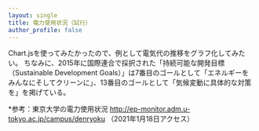 ```yaml
---
layout: single
title: 電力使用状況（試行）
author_profile: false
---
```


Chart.jsを使ってみたかったので、例として電気代の推移をグラフ化してみたい。
ちなみに、2015年に国際連合で採択された「持続可能な開発目標（Sustainable Development Goals）」は7番目のゴールとして「エネルギーをみんなにそしてクリーンに」、13番目のゴールとして「気候変動に具体的な対策を」を掲げている。


<script src="https://cdnjs.cloudflare.com/ajax/libs/Chart.js/2.7.2/Chart.min.js"></script>

<style>
#ex_chart {max-width:640px;max-height:480px;}
</style>

<canvas id="ex_chart"></canvas>

<script>
var ctx = document.getElementById('ex_chart');

var data = {
    labels: ["11月", "12月", "1月", "2月", "3月"],
    datasets: [{
        label: '',
       data: [880, 740, 900, 520, 930],
        borderColor: 'rgba(255, 100, 100, 1)',
        lineTension: 0,
        fill: false,
        borderWidth: 3
    }]
};

var options = {
    scales: {
        yAxes: [{
            ticks: {
                min: 300,
                userCallback: function(tick) {
                    return tick.toString() + '円';
                }
            },
            scaleLabel: {
                display: true,
                labelString: '料金'
            }
        }]
    },
    title: {
        display: true,
        text: '電気料金'
    }
};

var ex_chart = new Chart(ctx, {
    type: 'line',
    data: data,
    options: options
});
</script>

*参考：東京大学の電力使用状況
http://ep-monitor.adm.u-tokyo.ac.jp/campus/denryoku
（2021年1月18日アクセス）